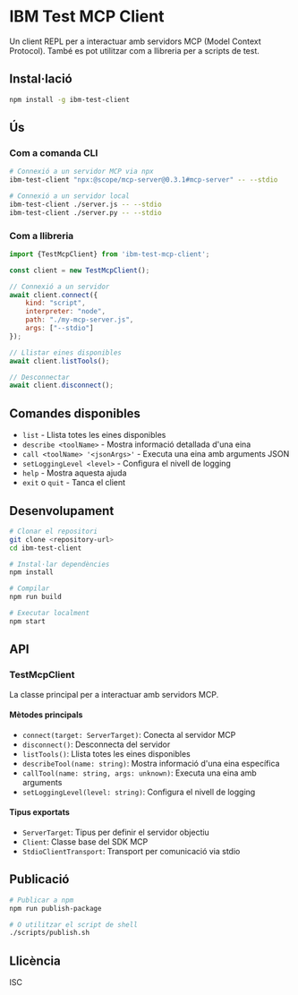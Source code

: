 # IBM Test MCP Client

Un client REPL per a interactuar amb servidors MCP (Model Context Protocol). També es pot utilitzar com a llibreria per a scripts de test.

## Instal·lació

```bash
npm install -g ibm-test-client
```

## Ús

### Com a comanda CLI

```bash
# Connexió a un servidor MCP via npx
ibm-test-client "npx:@scope/mcp-server@0.3.1#mcp-server" -- --stdio

# Connexió a un servidor local
ibm-test-client ./server.js -- --stdio
ibm-test-client ./server.py -- --stdio
```

### Com a llibreria

```javascript
import {TestMcpClient} from 'ibm-test-mcp-client';

const client = new TestMcpClient();

// Connexió a un servidor
await client.connect({
    kind: "script",
    interpreter: "node",
    path: "./my-mcp-server.js",
    args: ["--stdio"]
});

// Llistar eines disponibles
await client.listTools();

// Desconnectar
await client.disconnect();
```

## Comandes disponibles

- `list` - Llista totes les eines disponibles
- `describe <toolName>` - Mostra informació detallada d'una eina
- `call <toolName> '<jsonArgs>'` - Executa una eina amb arguments JSON
- `setLoggingLevel <level>` - Configura el nivell de logging
- `help` - Mostra aquesta ajuda
- `exit` o `quit` - Tanca el client

## Desenvolupament

```bash
# Clonar el repositori
git clone <repository-url>
cd ibm-test-client

# Instal·lar dependències
npm install

# Compilar
npm run build

# Executar localment
npm start
```

## API

### TestMcpClient

La classe principal per a interactuar amb servidors MCP.

#### Mètodes principals

- `connect(target: ServerTarget)`: Conecta al servidor MCP
- `disconnect()`: Desconnecta del servidor
- `listTools()`: Llista totes les eines disponibles
- `describeTool(name: string)`: Mostra informació d'una eina específica
- `callTool(name: string, args: unknown)`: Executa una eina amb arguments
- `setLoggingLevel(level: string)`: Configura el nivell de logging

#### Tipus exportats

- `ServerTarget`: Tipus per definir el servidor objectiu
- `Client`: Classe base del SDK MCP
- `StdioClientTransport`: Transport per comunicació via stdio

## Publicació

```bash
# Publicar a npm
npm run publish-package

# O utilitzar el script de shell
./scripts/publish.sh
```

## Llicència

ISC
